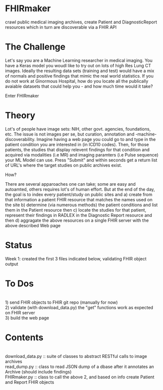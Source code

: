 # FHIRmaker
crawl public medical imaging archives, create Patient and DiagnosticReport resources which in turn are discoverable via a FHIR API

# The Challenge
Let's say you are a Machine Learning researcher in medical imaging. You have a Keras model you woudl like to try out on lots of high Res Lung CT images. Ideally the resulting data sets (training and test) would have a mix of normals and positive findings that mimic the real world statistics. If you do not work at Ginormous Hospital, how do you locate all the publically avaiable datasets that could help you - and how much time would it take?

Enter FHIRmaker

# Theory
Lot's of people have image sets: NIH, other govt. agencies, foundations, etc. The issue is not images per se, but curation, annotation and -machine- discoverability. Imagine having a web page you could go to and type in the patient condition you are interested in (in ICD10 codes). Then, for those patients, the studies that display relevent findings for that condition and acquired via modalities (i.e MR) and imaging paramters (i.e Pulse sequence) your ML Model can use. Press "Submit" and within seconds get a return list of URL's where the target studies on public archives exist.

How?

There are several apparoaches one can take; some are easy and autoamted, others requires lot's of human effort. But at the end of the day, the goal is to index every patient/study on public sites and
a) create from that information a patient FHIR resource that matches the names used on the site
b) determine (via numerous methods) the patient conditions and list them in the Patient resource then
c) locate the studies for that patient, represent their findings in RADLEX in the Diagnostic Report resource and then
d) aggragate the above resources on a single FHIR server with the above described Web page

# Status
Week 1: created the first 3 files indicated below, validating FHIR object output

# To Dos
<br>1) send FHIR objects to FHIR git repo (manually for now)
<br>2) validate (with download_data.py) the "get" functions work as expected on FHIR server
<br>3) build the web page

# Contents
<br>download_data.py ::	suite of classes to abstract RESTful calls to image archives
<br>read_dump.py ::			class to read JSON dump of a dbase after it annotates an Archive (should include findings)
<br>FHIRmaker.py ::			class to call the above 2, and based on info create Patient and Report FHIR objects

